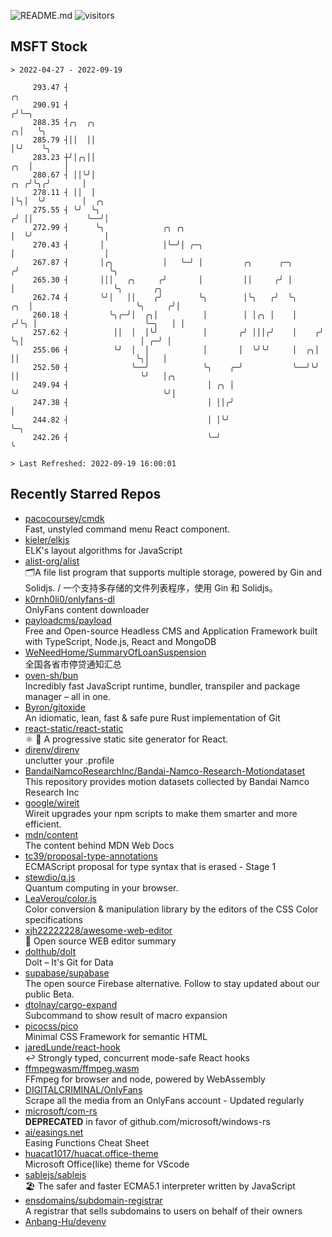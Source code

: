 ![README.md](https://github.com/Gerhut/Gerhut/workflows/README.md/badge.svg)
![visitors](https://visitors.vercel.app/Gerhut/Gerhut?token=8cf69d1f6813d272ef062726b6070c9be4ff72038cfe5a7ded7384a8da65d866)

## MSFT Stock

```
> 2022-04-27 - 2022-09-19

     293.47 ┤                                                                          ╭╮                        
     290.91 ┤                                                                         ╭╯╰─╮                      
     288.35 ┤╭╮  ╭╮                                                                 ╭╮│   ╰╮                     
     285.79 ┤││  ││                                                                 │╰╯    ╰╮                    
     283.23 ┼╯│╭╮││                                                             ╭╮  │       │                    
     280.67 ┤ ││╰╯│                                                         ╭╮ ╭╯╰╮╭╯       │                    
     278.11 ┤ ││  │                                                         │╰╮│  ╰╯        │  ╭╮                
     275.55 ┤ ╰╯  ╰╮                                                       ╭╯ ││            ╰──╯│                
     272.99 ┤      ╰╮             ╭╮ ╭╮                                    │  ╰╯                │                
     270.43 ┤       │             │╰─╯│ ╭─╮                                │                    │                
     267.87 ┤       │╭╮           │   ╰─╯ │         ╭╮      ╭─╮           ╭╯                    ╰╮               
     265.30 ┤       │││   ╭╮     ╭╯       │         ││     ╭╯ │           │                      ╰╮       ╭╮     
     262.74 ┤       ╰╯│   ││    ╭╯        ╰╮        │╰╮   ╭╯  ╰╮      ╭╮  │                       ╰╮     ╭╯│     
     260.18 ┤         ╰╮╭─╯│  ╭╮│          │        │ │╭╮ │    │     ╭╯╰╮ │                        ╰─╮   │ │     
     257.62 ┤          ││  │  │╰╯          │       ╭╯ │││╭╯    │    ╭╯  ╰╮│                          │ ╭─╯ │     
     255.06 ┤          ╰╯  │  │            │       │  ╰╯╰╯     │  ╭╮│    ││                          ╰╮│   │     
     252.50 ┤              ╰──╯            ╰╮    ╭─╯           ╰──╯╰╯    ││                           ╰╯   │╭╮   
     249.94 ┤                               │ ╭╮ │                       ╰╯                                ╰╯│   
     247.38 ┤                               │ ││╭╯                                                           │   
     244.82 ┤                               │ │╰╯                                                            ╰─╮ 
     242.26 ┤                               ╰─╯                                                                ╰ 

> Last Refreshed: 2022-09-19 16:00:01
```

## Recently Starred Repos

- [pacocoursey/cmdk](https://github.com/pacocoursey/cmdk)  
  Fast, unstyled command menu React component.
- [kieler/elkjs](https://github.com/kieler/elkjs)  
  ELK's layout algorithms for JavaScript
- [alist-org/alist](https://github.com/alist-org/alist)  
  🗂️A file list program that supports multiple storage, powered by Gin and Solidjs. / 一个支持多存储的文件列表程序，使用 Gin 和 Solidjs。
- [k0rnh0li0/onlyfans-dl](https://github.com/k0rnh0li0/onlyfans-dl)  
  OnlyFans content downloader
- [payloadcms/payload](https://github.com/payloadcms/payload)  
  Free and Open-source Headless CMS and Application Framework built with TypeScript, Node.js, React and MongoDB
- [WeNeedHome/SummaryOfLoanSuspension](https://github.com/WeNeedHome/SummaryOfLoanSuspension)  
  全国各省市停贷通知汇总
- [oven-sh/bun](https://github.com/oven-sh/bun)  
  Incredibly fast JavaScript runtime, bundler, transpiler and package manager – all in one.
- [Byron/gitoxide](https://github.com/Byron/gitoxide)  
  An idiomatic, lean, fast & safe pure Rust implementation of Git
- [react-static/react-static](https://github.com/react-static/react-static)  
  ⚛️ 🚀 A progressive static site generator for React.
- [direnv/direnv](https://github.com/direnv/direnv)  
  unclutter your .profile
- [BandaiNamcoResearchInc/Bandai-Namco-Research-Motiondataset](https://github.com/BandaiNamcoResearchInc/Bandai-Namco-Research-Motiondataset)  
  This repository provides motion datasets collected by Bandai Namco Research Inc
- [google/wireit](https://github.com/google/wireit)  
  Wireit upgrades your npm scripts to make them smarter and more efficient.
- [mdn/content](https://github.com/mdn/content)  
  The content behind MDN Web Docs
- [tc39/proposal-type-annotations](https://github.com/tc39/proposal-type-annotations)  
  ECMAScript proposal for type syntax that is erased - Stage 1
- [stewdio/q.js](https://github.com/stewdio/q.js)  
  Quantum computing in your browser.
- [LeaVerou/color.js](https://github.com/LeaVerou/color.js)  
  Color conversion & manipulation library by the editors of the CSS Color specifications
- [xjh22222228/awesome-web-editor](https://github.com/xjh22222228/awesome-web-editor)  
  🔨  Open source WEB editor summary
- [dolthub/dolt](https://github.com/dolthub/dolt)  
  Dolt – It's Git for Data
- [supabase/supabase](https://github.com/supabase/supabase)  
  The open source Firebase alternative. Follow to stay updated about our public Beta.
- [dtolnay/cargo-expand](https://github.com/dtolnay/cargo-expand)  
  Subcommand to show result of macro expansion
- [picocss/pico](https://github.com/picocss/pico)  
  Minimal CSS Framework for semantic HTML
- [jaredLunde/react-hook](https://github.com/jaredLunde/react-hook)  
  ↩ Strongly typed, concurrent mode-safe React hooks
- [ffmpegwasm/ffmpeg.wasm](https://github.com/ffmpegwasm/ffmpeg.wasm)  
  FFmpeg for browser and node, powered by WebAssembly
- [DIGITALCRIMINAL/OnlyFans](https://github.com/DIGITALCRIMINAL/OnlyFans)  
  Scrape all the media from an OnlyFans account - Updated regularly
- [microsoft/com-rs](https://github.com/microsoft/com-rs)  
  **DEPRECATED** in favor of github.com/microsoft/windows-rs
- [ai/easings.net](https://github.com/ai/easings.net)  
  Easing Functions Cheat Sheet
- [huacat1017/huacat.office-theme](https://github.com/huacat1017/huacat.office-theme)  
  Microsoft Office(like) theme for VScode
- [sablejs/sablejs](https://github.com/sablejs/sablejs)  
  🏖️ The safer and faster ECMA5.1 interpreter written by JavaScript
- [ensdomains/subdomain-registrar](https://github.com/ensdomains/subdomain-registrar)  
  A registrar that sells subdomains to users on behalf of their owners
- [Anbang-Hu/devenv](https://github.com/Anbang-Hu/devenv)  
